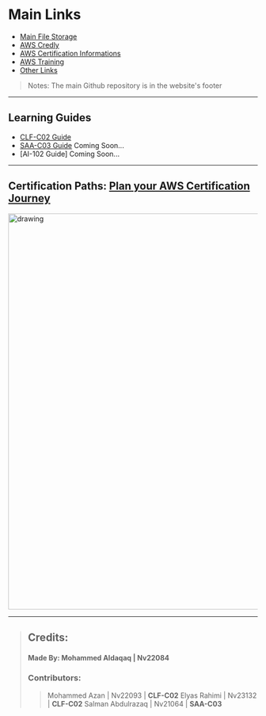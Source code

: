 # **Main Links**

- [Main File Storage](https://nasservocational-my.sharepoint.com/:f:/g/personal/nv22084_nvtc_edu_bh/Eko3HjU0c7VCnrV0jyiIpOgBJ8UJtWtNm-oyhhr5fWAqhg?e=jLPwgp)
- [AWS Credly](https://www.credly.com/organizations/amazon-web-services/collections/aws-partner-program/badge_templates)
- [AWS Certification Informations](https://aws.amazon.com/certification/exams/)
- [AWS Training](https://www.aws.training/)
- [Other Links](Others.md)

>Notes: The main Github repository is in the website's footer

---

## Learning Guides

- [CLF-C02 Guide](CLF-C02.md) 
- [SAA-C03 Guide](SAA-C03.md) Coming Soon...
- [AI-102 Guide] Coming Soon...

---

## Certification Paths: [Plan your AWS Certification Journey](https://d1.awsstatic.com/training-and-certification/docs/AWS_certification_paths.pdf)

<img src="path.gif" alt="drawing" width="800"/>

---

> ## **Credits:**
> 
> #### **Made By:** Mohammed Aldaqaq | Nv22084
> 
> ### Contributors:
> 
>> Mohammed Azan | Nv22093 | **CLF-C02**
>> Elyas Rahimi | Nv23132 | **CLF-C02**
>> Salman Abdulrazaq | Nv21064 | **SAA-C03**
